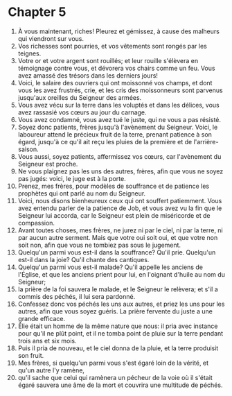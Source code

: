 # Chapter 5

1. À vous maintenant, riches! Pleurez et gémissez, à cause des malheurs qui viendront sur vous.
2. Vos richesses sont pourries, et vos vêtements sont rongés par les teignes.
3. Votre or et votre argent sont rouillés; et leur rouille s'élèvera en témoignage contre vous, et dévorera vos chairs comme un feu. Vous avez amassé des trésors dans les derniers jours!
4. Voici, le salaire des ouvriers qui ont moissonné vos champs, et dont vous les avez frustrés, crie, et les cris des moissonneurs sont parvenus jusqu'aux oreilles du Seigneur des armées.
5. Vous avez vécu sur la terre dans les voluptés et dans les délices, vous avez rassasié vos cœurs au jour du carnage.
6. Vous avez condamné, vous avez tué le juste, qui ne vous a pas résisté.
7. Soyez donc patients, frères jusqu'à l'avènement du Seigneur. Voici, le laboureur attend le précieux fruit de la terre, prenant patience à son égard, jusqu'à ce qu'il ait reçu les pluies de la première et de l'arrière-saison.
8. Vous aussi, soyez patients, affermissez vos cœurs, car l'avènement du Seigneur est proche.
9. Ne vous plaignez pas les uns des autres, frères, afin que vous ne soyez pas jugés: voici, le juge est à la porte.
10. Prenez, mes frères, pour modèles de souffrance et de patience les prophètes qui ont parlé au nom du Seigneur.
11. Voici, nous disons bienheureux ceux qui ont souffert patiemment. Vous avez entendu parler de la patience de Job, et vous avez vu la fin que le Seigneur lui accorda, car le Seigneur est plein de miséricorde et de compassion.
12. Avant toutes choses, mes frères, ne jurez ni par le ciel, ni par la terre, ni par aucun autre serment. Mais que votre oui soit oui, et que votre non soit non, afin que vous ne tombiez pas sous le jugement.
13. Quelqu'un parmi vous est-il dans la souffrance? Qu'il prie. Quelqu'un est-il dans la joie? Qu'il chante des cantiques.
14. Quelqu'un parmi vous est-il malade? Qu'il appelle les anciens de l'Église, et que les anciens prient pour lui, en l'oignant d'huile au nom du Seigneur;
15. la prière de la foi sauvera le malade, et le Seigneur le relèvera; et s'il a commis des péchés, il lui sera pardonné.
16. Confessez donc vos péchés les uns aux autres, et priez les uns pour les autres, afin que vous soyez guéris. La prière fervente du juste a une grande efficace.
17. Élie était un homme de la même nature que nous: il pria avec instance pour qu'il ne plût point, et il ne tomba point de pluie sur la terre pendant trois ans et six mois.
18. Puis il pria de nouveau, et le ciel donna de la pluie, et la terre produisit son fruit.
19. Mes frères, si quelqu'un parmi vous s'est égaré loin de la vérité, et qu'un autre l'y ramène,
20. qu'il sache que celui qui ramènera un pécheur de la voie où il s'était égaré sauvera une âme de la mort et couvrira une multitude de péchés.

